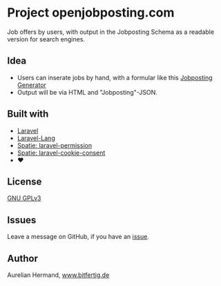 # Project openjobposting.com

Job offers by users, with output in the Jobposting Schema as a readable version for search engines.


## Idea

* Users can inserate jobs by hand, with a formular like this [Jobposting Generator](http://tools.bitfertig.de/jobposting-generator/)
* Output will be via HTML and "Jobposting"-JSON.



## Built with
* [Laravel](https://laravel.com/)
* [Laravel-Lang](https://github.com/Laravel-Lang/lang)
* [Spatie: laravel-permission](https://spatie.be/docs/laravel-permission/v3/introduction)
* [Spatie: laravel-cookie-consent](https://github.com/spatie/laravel-cookie-consent)
* ❤️



## License

[GNU GPLv3](https://choosealicense.com/licenses/gpl-3.0/)


## Issues

Leave a message on GitHub, if you have an [issue](https://github.com/Bitfertig/openjobposting.com/issues).


## Author
Aurelian Hermand, www.bitfertig.de
